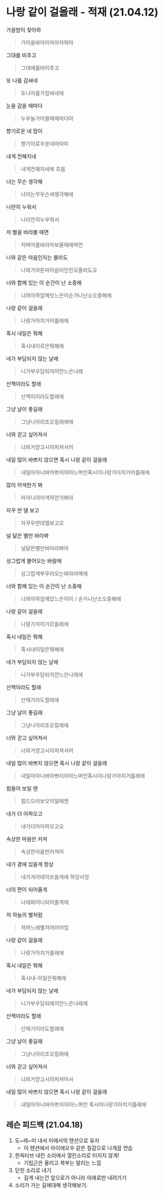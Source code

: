 # 나랑 같이 걸을래 - 적재 (21.04.12)

가을밤이 찾아와

> 가아을바아미차아자와아

그대를 비추고

> 그대에를비이추고

또 나를 감싸네

> 또나아를가암싸네에

눈을 감을 때마다

> 누우늘가아믈때에마다아

향기로운 네 맘이

> 향기이로우운네마아미

내게 전해지네

> 내게전해지네에 흐음

너는 무슨 생각해

> 너어는무우슨새앵각해에

나란히 누워서

> 나라안히누우워서

저 별을 바라볼 때면

> 저벼어를바라아보올때에며언

나와 같은 마음인지는 몰라도

> 나와가아튼마아음이인진모올라도오

너와 함께 있는 이 순간이 난 소중해

> 너와아하암께잇느은이순가니난소오중해에

나랑 같이 걸을래

> 나랑가아치거어를래에

혹시 내일은 뭐해

> 혹시내이르은뭐해에

네가 부담되지 않는 날에

> 니가부우담되지이안느은나레

산책이라도 할래

> 산책이이라도할래에

그냥 날이 좋길래

> 그냥나아리조오킬래에에

너와 걷고 싶어져서

> 너와거얻고시이퍼져서어

내일 많이 바쁘지 않으면 혹시 나랑 같이 걸을래

> 내일마아니바아쁘지아아느며언혹시이나랑가아치거어를래에

많이 어색한가 봐

> 마아니어어색하안가봐아

자꾸 딴 델 보고

> 자꾸우딴데엘보고오

널 닮은 별만 바라봐

> 널달믄별만바아라봐아

싱그럽게 불어오는 바람에

> 싱그럽게부우러오는바아라메에

너와 함께 있는 이 순간이 난 소중해

> 너와아하암께있느은이이 / 순가니난소오중해에

나랑 같이 걸을래

> 나랑가치이거르을래에

혹시 내일은 뭐해

> 혹시내이일은뭐해에

네가 부담되지 않는 날에

> 니가부우담되지안느은나레에

산책이라도 할래

> 산채기라도할래에

그냥 날이 좋길래

> 그냥나아리조오킬래에

너와 걷고 싶어져서

> 너와거얻고시이퍼져서어

내일 많이 바쁘지 않으면 혹시 나랑 같이 걸을래

> 내일마아니바아쁘지아아느며언혹시이나랑가아치거를래에

힘들어 보일 땐

> 힘드으러보오이일때엔

내가 더 아파오고

> 내가더아아파오고오

속상한 마음만 커져

> 속상한마음만커져어

내가 곁에 있을게 항상

> 내가겨어테이쓰을게에 하앙사앙

너의 편이 되어줄게

> 너에펴어니되어줄게에

저 하늘의 별처럼

>저하느레별처어러어엄

나랑 같이 걸을래

>나랑가아치거를래에

혹시 내일은 뭐해

> 혹시내-이일은뭐해에

네가 부담되지 않는 날에

> 니가부우담되에지안느은나레에

산책이라도 할래

> 산채기이라도할래에

그냥 날이 좋길래	

> 그냥나아리조오킬래에

너와 걷고 싶어져서

> 너와거얻고시이퍼져어서

내일 많이 바쁘지 않으면 혹시 나랑 같이 걸을래

> 내일마아니바아쁘지아아느며언 혹시이나랑가아치거를래에



## 레슨 피드백 (21.04.18)

1. 도~레~미 내서 미에서의 텐션으로 유지
   - 이 텐션에서 아이에오우 같은 질감으로 나게끔 연습
2. 한옥타브 내린 소리에서 열린소리로 터지지 않게!
   - 기립근은 올리고 복부는 말리는 느낌
3. 닫힌 소리로 내기
   - 길게 내는건 앞으로가 아니라 아래로만 내려가기
4. 소리가 가는 길에대해 생각해보기.